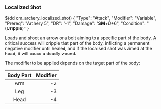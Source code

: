 ### Localized Shot


$(dd cm_archery_localized_shot)
{ "Type": "Attack",
	"Modifier": "Variable",
	"Prereq": "Archery 5",
	"DR": "-1",
	"Damage": "__SM__+*D*+6",
	"Condition": "(__Cripple__)"
}

Loads and shoot an arrow or a bolt aiming to a specific part of the body.
A critical success will cripple that part of the body, inflicting a 
permanent negative modifier until healed, and if the localised shot
was aimed at the head, it will cause a deadly wound.

The modifier to be applied depends on the target part of the body:

| Body Part | Modifier |
|:---------:|---------:|
| Arm       | -2       |
| Leg       | -3       |
| Head      | -4       |
